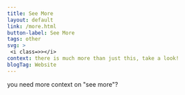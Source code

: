 ```yaml
---
title: See More
layout: default
link: /more.html
button-label: See More
tags: other
svg: > 
 <i class=>></i>  
context: there is much more than just this, take a look!
blogTag: Website
---
```

you need more context on "see more"?

